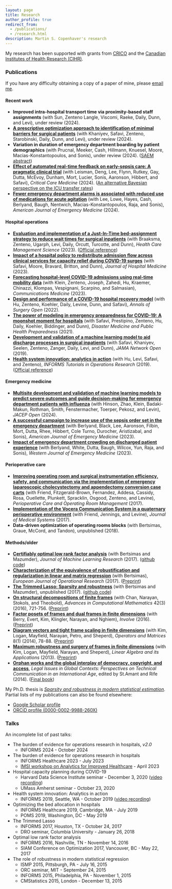 ```yaml
---
layout: page
title: Research
author_profile: true
redirect_from: 
  - /publications/
  - /research.html
description: Martin S. Copenhaver's research
---
```


My research has been supported with grants from [CRICO](https://www.rmf.harvard.edu/What-We-Offer/Overview) and the [Canadian Institutes of Health Research (CIHR)](https://cihr-irsc.gc.ca/e/193.html).
### Publications
If you have any difficulty obtaining a copy of a paper of mine, please <a href="mailto:last name at jhmi.edu">email me</a>.

#### Recent work
* **Improved intra-hospital transport time via proximity-based staff assignments** (with Sun, Zenteno Langle, Viscomi, Raeke, Daily, Dunn, and Levi), under review (2024).
* [**A prescriptive optimization approach to identification of minimal barriers for surgical patients**](https://www.medrxiv.org/content/10.1101/2023.03.24.23287694v1.full.pdf) (with Khaniyev, Safavi, Zenteno, Starobinski, Daily, Dunn, and Levi), under review (2024).
* **Variation in duration of emergency department boarding by patient demographics** (with Prucnal, Meeker, Cash, Hillmann, Knuesel, Moore, Macias-Konstantopoulos, and Sonis), under review (2024). ([SAEM abstract](https://www.annemergmed.com/article/S0196-0644(24)00810-2/fulltext))
* [**Effect of automated real-time feedback on early-sepsis care: A pragmatic clinical trial**](https://journals.lww.com/ccmjournal/abstract/9900/effect_of_automated_real_time_feedback_on.247.aspx) (with Leisman, Deng, Lee, Flynn, Rutkey, Gay, Dutta, McEvoy, Dunham, Mort, Lucier, Sonis, Aaronson, Hibbert, and Safavi), _Critical Care Medicine_ (2024). ([An alternative Bayesian perspective on the ICU transfer rates](/subpages/bayes-icu.md))
* [**Fewer emergency department alarms is associated with reduced use of medications for acute agitation**](https://www.sciencedirect.com/science/article/abs/pii/S0735675724001773) (with Lee, Lowe, Hayes, Cash, Berlyand, Baugh, Nentwich, Macias-Konstantopoulos, Raja, and Sonis), _American Journal of Emergency Medicine_ (2024).

#### Hospital operations 
* [**Evaluation and implementation of a Just-In-Time bed-assignment strategy to reduce wait times for surgical inpatients**](https://martincopenhaver.github.io/files/JIT_preprint.pdf) (with Braaksma, Zenteno, Ugarph, Levi, Daily, Orcutt, Turcotte, and Dunn), _Health Care Management Science_ (2023). ([Official reference](https://link.springer.com/article/10.1007/s10729-023-09638-3))
* [**Impact of a hospital policy to redistribute admission flow across clinical services for capacity relief during COVID-19 surges**](https://shmpublications.onlinelibrary.wiley.com/doi/10.1002/jhm.13058) (with Safavi, Moore, Bravard, Britton, and Dunn), _Journal of Hospital Medicine_ (2023).
* [**Forecasting hospital-level COVID-19 admissions using real-time mobility data**](https://www.nature.com/articles/s43856-023-00253-5) (with Klein, Zenteno, Joseph, Zahedi, Hu, Kraemer, Chinazzi, Klompas, Vespignani, Scarpino, and Salmasian), _Communications Medicine_ (2023).
* [**Design and performance of a COVID-19 hospital recovery model**](https://journals.lww.com/aosopen/Fulltext/2021/06000/Design_and_Performance_of_a_COVID_19_Hospital.9.aspx) (with Hu, Zenteno, Koehler, Daily, Levine, Dunn, and Safavi), _Annals of Surgery Open_ (2022).
* [**The power of modeling in emergency preparedness for COVID-19: A moonshot moment for hospitals**](https://doi.org/10.1017/dmp.2021.51) (with Safavi, Prestipino, Zenteno, Hu, Daily, Koehler, Biddinger, and Dunn), _Disaster Medicine and Public Health Preparedness_ (2021).
* [**Development and validation of a machine learning model to aid discharge processes in surgical inpatients**](https://jamanetwork.com/journals/jamanetworkopen/fullarticle/2757372) (with Safavi, Khaniyev, Seelen, Zenteno, Zanger, Daily, Levi, and Dunn), _JAMA Network Open_ (2019).
* [**Health system innovation: analytics in action**](https://martincopenhaver.github.io/files/AnalyticsInAction.pdf) (with Hu, Levi, Safavi, and Zenteno), _INFORMS Tutorials in Operations Research_ (2019). ([Official reference](https://pubsonline.informs.org/doi/10.1287/educ.2019.0202))
  
#### Emergency medicine
* [**Multisite development and validation of machine learning models to predict severe outcomes and guide decision-making for emergency department patients with influenza**](https://onlinelibrary.wiley.com/doi/10.1002/emp2.13117) (with Hinson, Zhao, Klein, Badaki-Makun, Rothman, Smith, Fenstermacher, Toerper, Pekosz, and Levin), _JACEP Open_ (2024).
* [**A successful campaign to increase use of the sepsis order set in the emergency department**](https://www.sciencedirect.com/science/article/abs/pii/S0735675723004126) (with Berlyand, Black, Lee, Aaronson, Filbin, Mort, Dutta, Rhee, Hibbert, Cole Turno, Durocher, Aristizabal, and Sonis), _American Journal of Emergency Medicine_ (2023).
* [**Impact of emergency department crowding on discharged patient experience**](https://escholarship.org/uc/item/5tw0n5sc) (with Berlyand, White, Dutta, Baugh, Wilcox, Yun, Raja, and Sonis), _Western Journal of Emergency Medicine_ (2023).

#### Perioperative care
* [**Improving operating room and surgical instrumentation efficiency, safety, and communication via the implementation of emergency laparoscopic cholecystectomy and appendectomy conversion case carts**](http://www.sciencedirect.com/science/article/pii/S2405603017300055) (with Friend, Fitzgerald-Brown, Fernandez, Addesa, Cassidy, Rosa, Ouellette, Plunkett, Spracklin, Osgood, Zenteno, and Levine), _Perioperative Care and Operating Room Management_ (2017).
* [**Implementation of the Vocera Communication System in a quaternary perioperative environment**](http://link.springer.com/article/10.1007/s10916-016-0652-9) (with Friend, Jennings, and Levine), _Journal of Medical Systems_ (2017).
* **Data-driven optimization of operating rooms blocks** (with Bertsimas, Graue, McCord, and Tandon), unpublished (2018).

#### Methods/older
* [**Certifiably optimal low rank factor analysis**](http://jmlr.org/papers/v18/15-613.html) (with Bertsimas and Mazumder), _Journal of Machine Learning Research_ (2017). ([github code](https://github.com/copenhaver/factoranalysis))
* [**Characterization of the equivalence of robustification and regularization in linear and matrix regression**](http://www.sciencedirect.com/science/article/pii/S0377221717302734) (with Bertsimas), _European Journal of Operational Research_ (2017). ([Preprint](http://arxiv.org/abs/1411.6160))
* [**The Trimmed Lasso: Sparsity and robustness**](http://www.optimization-online.org/DB_HTML/2017/08/6167.html) (with Bertsimas and Mazumder), unpublished (2017). ([github code](https://github.com/copenhaver/trimmedlasso))
* [**On structural decompositions of finite frames**](http://link.springer.com/article/10.1007%2Fs10444-015-9440-1) (with Chan, Narayan, Stokols, and Theobold), _Advances in Computational Mathematics_ 42(3) (2016), 721-756. ([Preprint](http://arxiv.org/abs/1411.6138))
* [**Factor posets of frames and dual frames in finite dimensions**](http://msp.org/involve/2016/9-2/involve-v9-n2-p05-s.pdf) (with Berry, Evert, Kim, Klingler, Narayan, and Nghiem), _Involve_ (2016). ([Preprint](http://arxiv.org/abs/1411.4164))
* [**Diagram vectors and tight frame scaling in finite dimensions**](http://oam.ele-math.com/08-02/Diagram-vectors-and-tight-frame-scaling-in-finite-dimensions) (with Kim, Logan, Mayfield, Narayan, Petro, and Sheperd), _Operators and Matrices_ 8(1) (2014), 78-88. ([Preprint](http://arxiv.org/pdf/1303.1159v1.pdf))
* [**Maximum robustness and surgery of frames in finite dimensions**](http://www.sciencedirect.com/science/article/pii/S0024379513002784) (with Kim, Logan, Mayfield, Narayan, and Sheperd), _Linear Algebra and its Applications_ (2013). ([Preprint](http://arxiv.org/pdf/1303.1163v1.pdf))
* [**Orphan works and the global interplay of democracy, copyright, and access**](https://martincopenhaver.github.io/files/orphanworks.pdf), _Legal Issues in Global Contexts: Perspectives on Technical Communication in an International Age_, edited by St.Amant and Rife (2014). ([Final book](https://www.routledge.com/Legal-Issues-in-Global-Contexts-Perspectives-on-Technical-Communication/Amant-Rife/p/book/9780895038364))

My Ph.D. thesis is [_Sparsity and robustness in modern statistical estimation_](https://dspace.mit.edu/bitstream/handle/1721.1/119279/1065540471-MIT.pdf). Partial lists of my publications can also be found elsewhere:
* [Google Scholar profile](https://scholar.google.com/citations?user=ieNfNrQAAAAJ)
* [ORCiD profile (0000-0002-9988-260X)](https://orcid.org/0000-0002-9988-260X)


### Talks
An incomplete list of past talks:
* The burden of evidence for operations research in hospitals, _v2.0_
  * INFORMS 2024 - October 2024
* The burden of evidence for operations research in hospitals
  * INFORMS Healthcare 2023 - July 2023
  * [IMSI workshop on Analytics for Improved Healthcare](https://www.imsi.institute/activities/analytics-for-improved-healthcare/) - April 2023
* Hospital capacity planning during COVID-19
  * Harvard Data Science Institute seminar - December 3, 2020 ([video recording](https://www.youtube.com/watch?v=viHA2PzKt7Y))
  * UMass Amherst seminar - October 23, 2020
* Health system innovation: Analytics in action
  * INFORMS 2019, Seattle, WA - October 2019 ([video recording](https://www.youtube.com/watch?v=v4JTc5_7YaE))
* Optimizing the bed allocation in hospitals
  * INFORMS Healthcare 2019, Cambridge, MA - July 2019
  * POMS 2019, Washington, DC - May 2019
* The Trimmed Lasso
  * INFORMS 2017, Houston, TX - October 24, 2017
  * DRO seminar, Columbia University - January 26, 2018
 * Optimal low rank factor analysis
   * INFORMS 2016, Nashville, TN - November 14, 2016
   * SIAM Conference on Optimization 2017, Vancouver, BC - May 22, 2017
 * The role of robustness in modern statistical regression
    * ISMP 2015, Pittsburgh, PA - July 16, 2015
    * ORC seminar, MIT - September 24, 2015
    * INFORMS 2015, Philadelphia, PA - November 1, 2015
    * CMStatistics 2015, London - December 13, 2015
